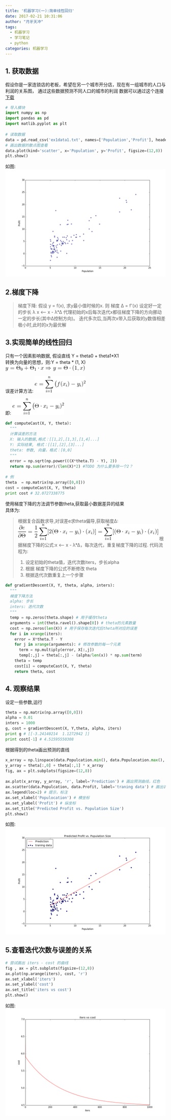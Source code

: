 ```yaml
---
title: '机器学习(一):简单线性回归'
date: 2017-02-21 10:31:06
author: "月牙天冲"
tags:
  - 机器学习
  - 学习笔记
  - python
categories: 机器学习
---
```


## 1. 获取数据
假设你是一家连锁店的老板，希望在另一个城市开分店，现在有一组城市的人口与利润的关系图，
通过这些数据预测不同人口的城市的利润
数据可以通过这个连接[下载](ex1data1.txt)


```python
# 导入模块
import numpy as np
import pandas as pd
import matlib.pyplot as plt

# 读取数据
data = pd.read_csv('ex1data1.txt', names=['Population','Profit'], header=None) #设置列名
# 画出数据的散点图查看
data.plot(kind='scatter', x='Population', y='Profit', figsize=(12,8))
plt.show()
```

如图:  
![example1](机器学习-一-简单线性回归/figure1.png)

## 2.梯度下降

>梯度下降:
>假设 y = f(x), 求y最小值时候的x.
>则 梯度 Δ = f'(x)
>设定好一定的步长 λ
>x <-- x - λ*Δ
>代理初始的x后每次迭代x都往梯度下降的方向挪动一定的步长(其中Δ控制方向)。
>迭代多次后,当两次x带入后获取的y数值相差极小时,此时的x为最优解


## 3.实现简单的线性回归
只有一个因素影响数据, 假设直线 Y = theta0 + theta1*X1  
转换为向量的思想，则:Y = theta * (1, X)
![formula](机器学习-一-简单线性回归/formula4.png)

误差计算方法:
![formula](机器学习-一-简单线性回归/formula1.png)

即:
![formula](机器学习-一-简单线性回归/formula2.png)

```Python
def computeCast(X, Y, theta):
  """
  计算误差的方法
  X: 输入的数据,格式：[[1,2],[1,3],[1,4]...]
  Y: 实际结果, 格式：[[1],[2],[3]...]
  theta: 参数, 向量，格式：[0,0]
  """
  error = np.sqrt(np.power(((X*theta.T) - Y), 2))
  return np.sum(error)/(len(X)*2) #TODO 为什么要多除一个2？

# 例
theta  = np.matrix(np.array([0,0]))
cost = computeCast(X, Y, theta)
print cost # 32.0727338775

```



使用梯度下降的方法调节参数theta,获取最小数据差异的结果  
具体为:

>根据复合函数求导,对误差e求theta偏导,获取梯度Δ:
![formula](机器学习-一-简单线性回归/formula3.png)
> 根据梯度下降的公式:x <-- x - λ*Δ，每次迭代，重复梯度下降的过程.
> 代码流程为:
> 1. 设定初始的theta值，迭代次数iters，步长alpha
> 2. 根据 梯度下降的公式不断修改 theta
> 2. 根据迭代次数重复上一个步骤


```python
def gradientDescent(X, Y, theta, alpha, inters):
  """
  梯度下降方法
  alpha: 步长
  inters: 迭代次数
  """
  temp = np.zeros(theta.shape) # 用于缓存theta
  arguments = int(theta.ravel().shape[0]) # theta的元素数量
  cost = np.zeros(len(X)) # 用于保存每次迭代后theta所对应的误差
  for i in xrange(iters):
    error = X*theta.T - Y
    for j in xrange(arguments): # 修改参数的每一个元素
      term = np.multiply(error, X[:,j])
      temp[:,j] = theta[:,j] - (alpha/len(x)) * np.sum(term)
    theta = temp
    cost[i] = computeCast(X, Y, theta)
    return theta, cost
```
## 4. 观察结果
设定一些参数,运行
```Python
theta = np.matrix(np.array([0,0]))
alpha = 0.01
inters = 1000
g, cost = gradientDescent(X, Y,theta, alpha, iters)
print g # [[-3.24140214  1.1272942 ]]
print cost[-1] # 4.51595550308
```

根据得到的theta画出预测的直线
```python
x_array = np.linspace(data.Populcation.min(), data.Populocation.max(), 1000)
y_array = theta[:,0] + theta[:,1] * x_array
fig, ax = plt.subplots(figsize=(12,8))

ax.plot(x_array, y_array, 'r', label='Prediction') # 画出预测曲线，红色
ax.scatter(data.Populcation, data.Profit, label='traning data') # 画出训练数据
ax.legend(loc=2) # 提示，标注
ax.set_xlabel('Populocation') # 横坐标
ax.set_ylabel('Profit') # 纵坐标
ax.set_title('Predicted Profit vs. Population Size')
plt.show()
```
如图:  
![example2](机器学习-一-简单线性回归/figure2.png)

## 5.查看迭代次数与误差的关系
```python
# 尝试画出 iters - cost 的曲线
fig , ax = plt.subplots(figsize=(12,8))
ax.plot(np.arange(iters), cost, 'r')
ax.set_xlabel('iters')
ax.set_ylabel('cost')
ax.set_title('iters vs cost')
plt.show()
```
如图:  
![example3](机器学习-一-简单线性回归/figure3.png)
